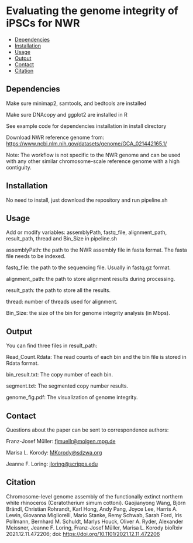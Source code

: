 # Evaluating the genome integrity of iPSCs for NWR

- [Dependencies](#Dependencies)
- [Installation](#Installation)
- [Usage](#Usage)
- [Output](#Output)
- [Contact](#Contact)
- [Citation](#Citation)


## Dependencies

Make sure minimap2, samtools, and bedtools are installed

Make sure DNAcopy and ggplot2 are installed in R

See example code for dependencies installation in install directory

Download NWR reference genome from: https://www.ncbi.nlm.nih.gov/datasets/genome/GCA_021442165.1/

Note: The workflow is not specific to the NWR genome and can be used with any other similar chromosome-scale reference genome with a high contiguity. 

## Installation

No need to install, just download the repository and run pipeline.sh

## Usage
Add or modify variables: assemblyPath, fastq_file, alignment_path, result_path, thread and Bin_Size in pipeline.sh

assemblyPath: the path to the NWR assembly file in fasta format. The fasta file needs to be indexed. 

fastq_file: the path to the sequencing file. Usually in fastq.gz format. 

alignment_path: the path to store alignment results during processing. 

result_path: the path to store all the results.

thread: number of threads used for alignment.

Bin_Size: the size of the bin for genome integrity analysis (in Mbps).


## Output

You can find three files in result_path:

Read_Count.Rdata: The read counts of each bin and the bin file is stored in Rdata format. 

bin_result.txt: The copy number of each bin. 

segment.txt: The segmented copy number results.

genome_fig.pdf: The visualization of genome integrity. 


## Contact

Questions about the paper can be sent to correspondence authors: 

Franz-Josef Müller: fjmuellr@molgen.mpg.de

Marisa L. Korody: MKorody@sdzwa.org

Jeanne F. Loring: jloring@scripps.edu


## Citation

Chromosome-level genome assembly of the functionally extinct northern white rhinoceros (Ceratotherium simum cottoni). Gaojianyong Wang, Björn Brändl, Christian Rohrandt, Karl Hong, Andy Pang, Joyce Lee, Harris A. Lewin, Giovanna Migliorelli, Mario Stanke, Remy Schwab, Sarah Ford, Iris Pollmann, Bernhard M. Schuldt, Marlys Houck, Oliver A. Ryder, Alexander Meissner, Jeanne F. Loring, Franz-Josef Müller, Marisa L. Korody
bioRxiv 2021.12.11.472206; doi: https://doi.org/10.1101/2021.12.11.472206

